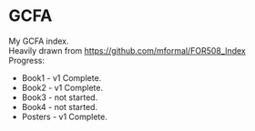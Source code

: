 # GCFA
My GCFA index. <br />
Heavily drawn from https://github.com/mformal/FOR508_Index <br />
Progress: <br />
<ul>
  <li>Book1 - v1 Complete.</li>
  <li>Book2 - v1 Complete.</li>
  <li>Book3 - not started.</li>
  <li>Book4 - not started.</li>
  <li>Posters - v1 Complete.</li>
</ul>
